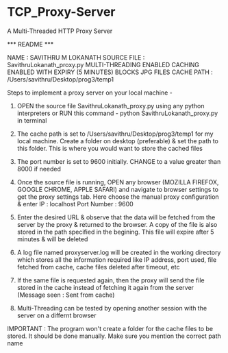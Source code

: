 TCP_Proxy-Server
================

A Multi-Threaded HTTP Proxy Server 

*** README ***

NAME : SAVITHRU M LOKANATH
SOURCE FILE : SavithruLokanath_proxy.py
MULTI-THREADING ENABLED
CACHING ENABLED WITH EXPIRY (5 MINUTES)
BLOCKS JPG FILES
CACHE PATH : /Users/savithru/Desktop/prog3/temp1

Steps to implement a proxy server on your local machine - 

1) OPEN the source file SavithruLokanath_proxy.py using any python interpreters or RUN this command - 
   python SavithruLokanath_proxy.py in terminal
   
2) The cache path is set to /Users/savithru/Desktop/prog3/temp1 for my local machine. Create a folder on desktop
   (preferable) & set the path to this folder. This is where you would want to store the cached files   
   
3) The port number is set to 9600 initially. CHANGE to a value greater than 8000 if needed

4) Once the source file is running, OPEN any browser (MOZILLA FIREFOX, GOOGLE CHROME, APPLE SAFARI) and navigate to 
   browser settings to get the proxy settings tab. Here choose the manual proxy configuration & enter 
   IP : localhost
   Port Number : 9600
   
5) Enter the desired URL & observe that the data will be fetched from the server by the proxy & returned to the 
   browser. A copy of the file is also stored in the path specified in the begining. This file will expire after 5 minutes &      will be deleted
   
6) A log file named proxyserver.log will be created in the working directory which stores all the information required 
   like IP address, port used, file fetched from cache, cache files deleted after timeout, etc
   
7) If the same file is requested again, then the proxy will send the file stored in the cache instead of fetching it 
   again from the server (Message seen : Sent from cache)
   
8) Multi-Threading can be tested by opening another session with the server on a differnt browser

IMPORTANT : The program won't create a folder for the cache files to be stored. It should be done manually. Make sure 				you mention the correct path name
